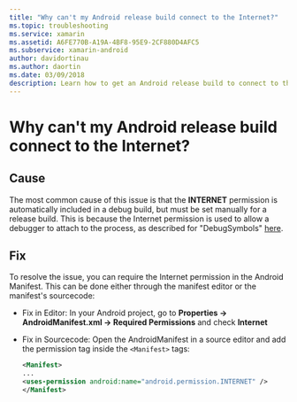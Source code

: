 ```yaml
---
title: "Why can't my Android release build connect to the Internet?"
ms.topic: troubleshooting
ms.service: xamarin
ms.assetid: A6FE770B-A19A-4BF8-95E9-2CF880D4AFC5
ms.subservice: xamarin-android
author: davidortinau
ms.author: daortin
ms.date: 03/09/2018
description: Learn how to get an Android release build to connect to the internet through the manifest editor or the manifest's source code.
---
```


# Why can't my Android release build connect to the Internet?

## Cause

The most common cause of this issue is that the **INTERNET** permission
is automatically included in a debug build, but must be set manually
for a release build. This is because the Internet permission is used to
allow a debugger to attach to the process, as described for
"DebugSymbols" [here](~/android/deploy-test/building-apps/build-process.md).

## Fix

To resolve the issue, you can require the Internet permission in the
Android Manifest. This can be done either through the manifest editor
or the manifest's sourcecode:

- Fix in Editor: In your Android project, go to **Properties ->
    AndroidManifest.xml -> Required Permissions** and check
    **Internet**

- Fix in Sourcecode: Open the AndroidManifest in a source editor and
    add the permission tag inside the `<Manifest>` tags:

    ```xml
    <Manifest>
    ...
    <uses-permission android:name="android.permission.INTERNET" />
    </Manifest>
    ```
